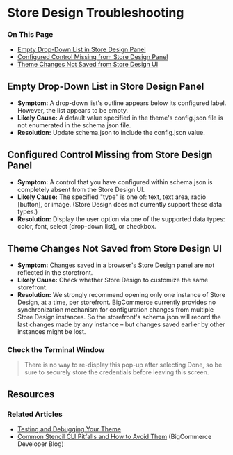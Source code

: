 <h1>Store Design Troubleshooting</h1>
<div class="otp" id="no-index">
	<h3> On This Page </h3>
	<ul>
    <li><a href="#theme-editor_empty">Empty Drop-Down List in Store Design Panel</a></li>
    <li><a href="#theme-editor_configured">Configured Control Missing from Store Design Panel</a></li>
    <li><a href="#theme-editor_theme-changes">Theme Changes Not Saved from Store Design UI</a></li>
	</ul>
</div>

<a href='#theme-editor_empty' aria-hidden='true' class='block-anchor'  id='theme-editor_empty'><i aria-hidden='true' class='linkify icon'></i></a>

## Empty Drop-Down List in Store Design Panel

* **Symptom:** A drop-down list's outline appears below its configured label. However, the list appears to be empty.
* **Likely Cause:** A default value specified in the theme's <span class="fn">config.json</span> file is not enumerated in the <span class="fn">schema.json</span> file.
* **Resolution:** Update <span class="fn">schema.json</span> to include the <span class="fn">config.json<span> value.



<a href='#theme-editor_configured' aria-hidden='true' class='block-anchor'  id='theme-editor_configured'><i aria-hidden='true' class='linkify icon'></i></a>

## Configured Control Missing from Store Design Panel

* **Symptom:** A control that you have configured within <span class="fn">schema.json</span> is completely absent from the Store Design UI.
* **Likely Cause:** The specified "type" is one of: text, text area, radio [button], or image.
(Store Design does not currently support these data types.)
* **Resolution:** Display the user option via one of the supported data types: color, font, select [drop-down list], or checkbox.



<a href='#theme-editor_theme-changes' aria-hidden='true' class='block-anchor'  id='theme-editor_theme-changes'><i aria-hidden='true' class='linkify icon'></i></a>

## Theme Changes Not Saved from Store Design UI

* **Symptom:** Changes saved in a browser's Store Design panel are not reflected in the storefront.
* **Likely Cause:** Check whether Store Design to customize the same storefront.
* **Resolution:** We strongly recommend opening only one instance of Store Design, at a time, per storefront. BigCommerce currently provides no synchronization mechanism for configuration changes from multiple Store Design instances. So the storefront's <span class="fn">schema.json</span> will record the last changes made by any instance – but changes saved earlier by other instances might be lost.

<div class="HubBlock--callout">
<div class="CalloutBlock--">
<div class="HubBlock-content">
    
<!-- theme:  -->

### Check the Terminal Window
> There is no way to re-display this pop-up after selecting Done, so be sure to securely store the credentials before leaving this screen.

</div>
</div>
</div>



## Resources
### Related Articles
* [Testing and Debugging Your Theme](https://developer.bigcommerce.com/stencil-docs/development-quickstart/testing-and-debugging-your-theme)
* [Common Stencil CLI Pitfalls and How to Avoid Them](https://medium.com/bigcommerce-developer-blog/common-stencil-cli-pitfalls-and-how-to-avoid-them-7562dbbab793) (BigCommerce Developer Blog)

